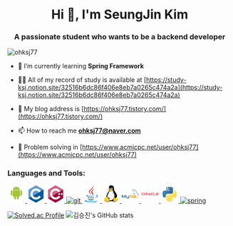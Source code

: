 <h1 align="center">Hi 👋, I'm SeungJin Kim</h1>
<h3 align="center">A passionate student who wants to be a backend developer</h3>

<p align="left"> <img src="https://komarev.com/ghpvc/?username=ohksj77&label=Profile%20views&color=0e75b6&style=flat" alt="ohksj77" /> </p>

- 🌱 I’m currently learning **Spring Framework**

- 👨‍💻 All of my record of study is available at [https://study-ksj.notion.site/32516b6dc86f406e8eb7a0265c474a2a](https://study-ksj.notion.site/32516b6dc86f406e8eb7a0265c474a2a)

- 📝 My blog address is [https://ohksj77.tistory.com/](https://ohksj77.tistory.com/)

- 📫 How to reach me **ohksj77@naver.com**

- 📄 Problem solving in [https://www.acmicpc.net/user/ohksj77](https://www.acmicpc.net/user/ohksj77)


<h3 align="left">Languages and Tools:</h3>
<p align="left"> <a href="https://developer.android.com" target="_blank" rel="noreferrer"> <img src="https://raw.githubusercontent.com/devicons/devicon/master/icons/android/android-original-wordmark.svg" alt="android" width="40" height="40"/> </a> <a href="https://www.cprogramming.com/" target="_blank" rel="noreferrer"> <img src="https://raw.githubusercontent.com/devicons/devicon/master/icons/c/c-original.svg" alt="c" width="40" height="40"/> </a> <a href="https://www.w3schools.com/cpp/" target="_blank" rel="noreferrer"> <img src="https://raw.githubusercontent.com/devicons/devicon/master/icons/cplusplus/cplusplus-original.svg" alt="cplusplus" width="40" height="40"/> </a> <a href="https://git-scm.com/" target="_blank" rel="noreferrer"> <img src="https://www.vectorlogo.zone/logos/git-scm/git-scm-icon.svg" alt="git" width="40" height="40"/> </a> <a href="https://www.java.com" target="_blank" rel="noreferrer"> <img src="https://raw.githubusercontent.com/devicons/devicon/master/icons/java/java-original.svg" alt="java" width="40" height="40"/> </a> <a href="https://www.linux.org/" target="_blank" rel="noreferrer"> <img src="https://raw.githubusercontent.com/devicons/devicon/master/icons/linux/linux-original.svg" alt="linux" width="40" height="40"/> </a> <a href="https://www.mysql.com/" target="_blank" rel="noreferrer"> <img src="https://raw.githubusercontent.com/devicons/devicon/master/icons/mysql/mysql-original-wordmark.svg" alt="mysql" width="40" height="40"/> </a> <a href="https://www.oracle.com/" target="_blank" rel="noreferrer"> <img src="https://raw.githubusercontent.com/devicons/devicon/master/icons/oracle/oracle-original.svg" alt="oracle" width="40" height="40"/> </a> <a href="https://www.python.org" target="_blank" rel="noreferrer"> <img src="https://raw.githubusercontent.com/devicons/devicon/master/icons/python/python-original.svg" alt="python" width="40" height="40"/> </a> <a href="https://spring.io/" target="_blank" rel="noreferrer"> <img src="https://www.vectorlogo.zone/logos/springio/springio-icon.svg" alt="spring" width="40" height="40"/> </a> </p>

[![Solved.ac Profile](http://mazassumnida.wtf/api/v2/generate_badge?boj=ohksj77)](https://solved.ac/ohksj77/) 
![김승진's GitHub stats](https://github-readme-stats.vercel.app/api?username=ohksj77&show_icons=true&theme=radical)
